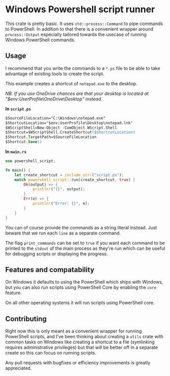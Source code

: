 # Windows Powershell script runner

This crate is pretty basic. It uses `std::process::Command` to pipe commands
to PowerShell. In addition to that there is a convenient wrapper around `process::Output`
especially tailored towards the usecase of running Windows PowerShell commands.

## Usage

I recommend that you write the commands to a `*.ps` file to be able to take advantage
of existing tools to create the script.

This example creates a shortcut of `notepad.exe` to the desktop.

_NB. If you use OneDrive chances are that your desktop is located at "$env:UserProfile\OneDrive\Desktop\" instead._

**In `script.ps`**
```ps
$SourceFileLocation="C:\Windows\notepad.exe"
$ShortcutLocation="$env:UserProfile\Desktop\notepad.lnk"
$WScriptShell=New-Object -ComObject WScript.Shell
$Shortcut=$WScriptShell.CreateShortcut($ShortcutLocation)
$Shortcut.TargetPath=$SourceFileLocation
$Shortcut.Save()
```

**In `main.rs`**
```rust
use powershell_script;

fn main() {
    let create_shortcut = include_str!("script.ps");
    match powershell_script::run(create_shortcut, true) {
        Ok(output) => {
            println!("{}", output);
        }
        Err(e) => {
            println!("Error: {}", e);
        }
    }
}
```

You can of course provide the commands as a string literal instead. Just beware that
we run each `line` as a separate command.

The flag `print_commands` can be set to `true` if you want each
command to be printed to the `stdout` of the main process as they're run which
can be useful for debugging scripts or displaying the progress.

## Features and compatability

On Windows it defaults to using the PowerShell which ships with Windows, but you
can also run scripts using PowerShell Core by enabling the `core` feature.

On all other operating systems it will run scripts using PowerShell core.

## Contributing

Right now this is only meant as a convenient wrapper for running PowerShell scripts,
and I've been thinking about creating a `utils` crate with common tasks on Windows
like creating a shortcut to a file (symlinking requires administrative privileges)
but that will be better off in a separate create so this can focus on running scripts.

Any pull requests with bugfixes or efficiency improvements is greatly appreciated.